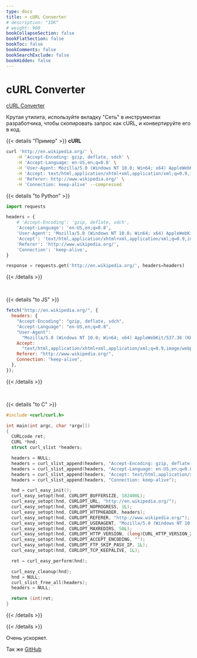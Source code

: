 ```yaml
---
type: docs
title: ➡️ cURL Converter
# description: "IDK"
# weight: 900
bookCollapseSection: false
bookFlatSection: false
bookToc: false
bookComments: false
bookSearchExclude: false
bookHidden: false
---
```


# cURL Converter

[cURL Converter](https://curlconverter.com/?nt)

Крутая утилита, используйте вкладку "Сеть" в инструментах разработчика, чтобы скопировать запрос как cURL, и конвертируйте его в код.

{{< details "Пример" >}}
**cURL**

```bash
curl 'http://en.wikipedia.org/' \
    -H 'Accept-Encoding: gzip, deflate, sdch' \
    -H 'Accept-Language: en-US,en;q=0.8' \
    -H 'User-Agent: Mozilla/5.0 (Windows NT 10.0; Win64; x64) AppleWebKit/537.36 (KHTML, like Gecko) Chrome/125.0.0.0 Safari/537.36 Edg/125.0.0.0' \
    -H 'Accept: text/html,application/xhtml+xml,application/xml;q=0.9,image/webp,*/*;q=0.8' \
    -H 'Referer: http://www.wikipedia.org/' \
    -H 'Connection: keep-alive' --compressed
```

{{< details "to Python" >}}

```python
import requests

headers = {
    # 'Accept-Encoding': 'gzip, deflate, sdch',
    'Accept-Language': 'en-US,en;q=0.8',
    'User-Agent': 'Mozilla/5.0 (Windows NT 10.0; Win64; x64) AppleWebKit/537.36 (KHTML, like Gecko) Chrome/125.0.0.0 Safari/537.36 Edg/125.0.0.0',
    'Accept': 'text/html,application/xhtml+xml,application/xml;q=0.9,image/webp,*/*;q=0.8',
    'Referer': 'http://www.wikipedia.org/',
    'Connection': 'keep-alive',
}

response = requests.get('http://en.wikipedia.org/', headers=headers)
```

{{< /details >}}

<br>

{{< details "to JS" >}}

```js
fetch("http://en.wikipedia.org/", {
  headers: {
    "Accept-Encoding": "gzip, deflate, sdch",
    "Accept-Language": "en-US,en;q=0.8",
    "User-Agent":
      "Mozilla/5.0 (Windows NT 10.0; Win64; x64) AppleWebKit/537.36 (KHTML, like Gecko) Chrome/125.0.0.0 Safari/537.36 Edg/125.0.0.0",
    Accept:
      "text/html,application/xhtml+xml,application/xml;q=0.9,image/webp,*/*;q=0.8",
    Referer: "http://www.wikipedia.org/",
    Connection: "keep-alive",
  },
});
```

{{< /details >}}

<br>

{{< details "to C" >}}

```cpp
#include <curl/curl.h>

int main(int argc, char *argv[])
{
  CURLcode ret;
  CURL *hnd;
  struct curl_slist *headers;

  headers = NULL;
  headers = curl_slist_append(headers, "Accept-Encoding: gzip, deflate, sdch");
  headers = curl_slist_append(headers, "Accept-Language: en-US,en;q=0.8");
  headers = curl_slist_append(headers, "Accept: text/html,application/xhtml+xml,application/xml;q=0.9,image/webp,*/*;q=0.8");
  headers = curl_slist_append(headers, "Connection: keep-alive");

  hnd = curl_easy_init();
  curl_easy_setopt(hnd, CURLOPT_BUFFERSIZE, 102400L);
  curl_easy_setopt(hnd, CURLOPT_URL, "http://en.wikipedia.org/");
  curl_easy_setopt(hnd, CURLOPT_NOPROGRESS, 1L);
  curl_easy_setopt(hnd, CURLOPT_HTTPHEADER, headers);
  curl_easy_setopt(hnd, CURLOPT_REFERER, "http://www.wikipedia.org/");
  curl_easy_setopt(hnd, CURLOPT_USERAGENT, "Mozilla/5.0 (Windows NT 10.0; Win64; x64) AppleWebKit/537.36 (KHTML, like Gecko) Chrome/125.0.0.0 Safari/537.36 Edg/125.0.0.0");
  curl_easy_setopt(hnd, CURLOPT_MAXREDIRS, 50L);
  curl_easy_setopt(hnd, CURLOPT_HTTP_VERSION, (long)CURL_HTTP_VERSION_2TLS);
  curl_easy_setopt(hnd, CURLOPT_ACCEPT_ENCODING, "");
  curl_easy_setopt(hnd, CURLOPT_FTP_SKIP_PASV_IP, 1L);
  curl_easy_setopt(hnd, CURLOPT_TCP_KEEPALIVE, 1L);

  ret = curl_easy_perform(hnd);

  curl_easy_cleanup(hnd);
  hnd = NULL;
  curl_slist_free_all(headers);
  headers = NULL;

  return (int)ret;
}
```

{{< /details >}}

{{< /details >}}

Очень ускоряет.

Так же [GitHub](https://github.com/curlconverter/curlconverter/?nt)
